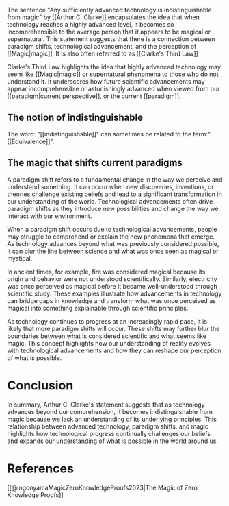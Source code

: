 
The sentence "Any sufficiently advanced technology is indistinguishable from magic" by [[Arthur C. Clarke]] encapsulates the idea that when technology reaches a highly advanced level, it becomes so incomprehensible to the average person that it appears to be magical or supernatural. This statement suggests that there is a connection between paradigm shifts, technological advancement, and the perception of [[Magic|magic]]. It is also often referred to as [[Clarke's Third Law]]

Clarke's Third Law highlights the idea that highly advanced technology may seem like [[Magic|magic]] or supernatural phenomena to those who do not understand it. It underscores how future scientific advancements may appear incomprehensible or astonishingly advanced when viewed from our [[paradigm|current perspective]], or the current [[paradigm]].

## The notion of indistinguishable
The word: "[[indistinguishable]]" can sometimes be related to the term:"[[Equivalence]]".
## The magic that shifts current paradigms
A paradigm shift refers to a fundamental change in the way we perceive and understand something. It can occur when new discoveries, inventions, or theories challenge existing beliefs and lead to a significant transformation in our understanding of the world. Technological advancements often drive paradigm shifts as they introduce new possibilities and change the way we interact with our environment.

When a paradigm shift occurs due to technological advancements, people may struggle to comprehend or explain the new phenomena that emerge. As technology advances beyond what was previously considered possible, it can blur the line between science and what was once seen as magical or mystical.

In ancient times, for example, fire was considered magical because its origin and behavior were not understood scientifically. Similarly, electricity was once perceived as magical before it became well-understood through scientific study. These examples illustrate how advancements in technology can bridge gaps in knowledge and transform what was once perceived as magical into something explainable through scientific principles.

As technology continues to progress at an increasingly rapid pace, it is likely that more paradigm shifts will occur. These shifts may further blur the boundaries between what is considered scientific and what seems like magic. This concept highlights how our understanding of reality evolves with technological advancements and how they can reshape our perception of what is possible.

# Conclusion

In summary, Arthur C. Clarke's statement suggests that as technology advances beyond our comprehension, it becomes indistinguishable from magic because we lack an understanding of its underlying principles. This relationship between advanced technology, paradigm shifts, and magic highlights how technological progress continually challenges our beliefs and expands our understanding of what is possible in the world around us.

# References

[[@ingonyamaMagicZeroKnowledgeProofs2023|The Magic of Zero Knowledge Proofs]]